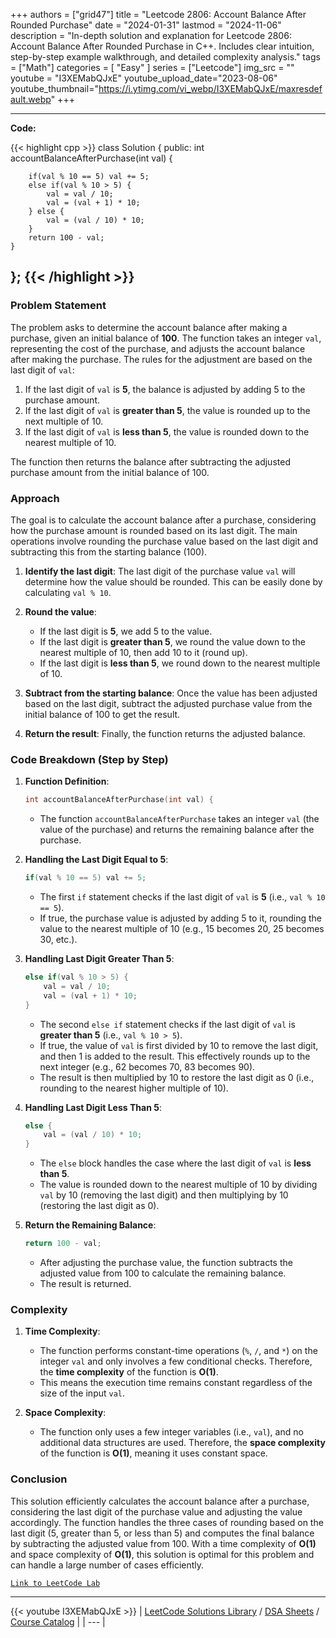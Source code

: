 
+++
authors = ["grid47"]
title = "Leetcode 2806: Account Balance After Rounded Purchase"
date = "2024-01-31"
lastmod = "2024-11-06"
description = "In-depth solution and explanation for Leetcode 2806: Account Balance After Rounded Purchase in C++. Includes clear intuition, step-by-step example walkthrough, and detailed complexity analysis."
tags = ["Math"]
categories = [
    "Easy"
]
series = ["Leetcode"]
img_src = ""
youtube = "I3XEMabQJxE"
youtube_upload_date="2023-08-06"
youtube_thumbnail="https://i.ytimg.com/vi_webp/I3XEMabQJxE/maxresdefault.webp"
+++



---
**Code:**

{{< highlight cpp >}}
class Solution {
public:
    int accountBalanceAfterPurchase(int val) {
        
        if(val % 10 == 5) val += 5;
        else if(val % 10 > 5) {
            val = val / 10;
            val = (val + 1) * 10;
        } else {
            val = (val / 10) * 10;
        }
        return 100 - val;
    }
};
{{< /highlight >}}
---

### Problem Statement

The problem asks to determine the account balance after making a purchase, given an initial balance of **100**. The function takes an integer `val`, representing the cost of the purchase, and adjusts the account balance after making the purchase. The rules for the adjustment are based on the last digit of `val`:

1. If the last digit of `val` is **5**, the balance is adjusted by adding 5 to the purchase amount.
2. If the last digit of `val` is **greater than 5**, the value is rounded up to the next multiple of 10.
3. If the last digit of `val` is **less than 5**, the value is rounded down to the nearest multiple of 10.

The function then returns the balance after subtracting the adjusted purchase amount from the initial balance of 100.

### Approach

The goal is to calculate the account balance after a purchase, considering how the purchase amount is rounded based on its last digit. The main operations involve rounding the purchase value based on the last digit and subtracting this from the starting balance (100).

1. **Identify the last digit**:
   The last digit of the purchase value `val` will determine how the value should be rounded. This can be easily done by calculating `val % 10`.

2. **Round the value**:
   - If the last digit is **5**, we add 5 to the value.
   - If the last digit is **greater than 5**, we round the value down to the nearest multiple of 10, then add 10 to it (round up).
   - If the last digit is **less than 5**, we round down to the nearest multiple of 10.

3. **Subtract from the starting balance**:
   Once the value has been adjusted based on the last digit, subtract the adjusted purchase value from the initial balance of 100 to get the result.

4. **Return the result**:
   Finally, the function returns the adjusted balance.

### Code Breakdown (Step by Step)

1. **Function Definition**:
   ```cpp
   int accountBalanceAfterPurchase(int val) {
   ```
   - The function `accountBalanceAfterPurchase` takes an integer `val` (the value of the purchase) and returns the remaining balance after the purchase.

2. **Handling the Last Digit Equal to 5**:
   ```cpp
   if(val % 10 == 5) val += 5;
   ```
   - The first `if` statement checks if the last digit of `val` is **5** (i.e., `val % 10 == 5`). 
   - If true, the purchase value is adjusted by adding 5 to it, rounding the value to the nearest multiple of 10 (e.g., 15 becomes 20, 25 becomes 30, etc.).

3. **Handling Last Digit Greater Than 5**:
   ```cpp
   else if(val % 10 > 5) {
       val = val / 10;
       val = (val + 1) * 10;
   }
   ```
   - The second `else if` statement checks if the last digit of `val` is **greater than 5** (i.e., `val % 10 > 5`).
   - If true, the value of `val` is first divided by 10 to remove the last digit, and then 1 is added to the result. This effectively rounds up to the next integer (e.g., 62 becomes 70, 83 becomes 90).
   - The result is then multiplied by 10 to restore the last digit as 0 (i.e., rounding to the nearest higher multiple of 10).

4. **Handling Last Digit Less Than 5**:
   ```cpp
   else {
       val = (val / 10) * 10;
   }
   ```
   - The `else` block handles the case where the last digit of `val` is **less than 5**.
   - The value is rounded down to the nearest multiple of 10 by dividing `val` by 10 (removing the last digit) and then multiplying by 10 (restoring the last digit as 0).

5. **Return the Remaining Balance**:
   ```cpp
   return 100 - val;
   ```
   - After adjusting the purchase value, the function subtracts the adjusted value from 100 to calculate the remaining balance.
   - The result is returned.

### Complexity

1. **Time Complexity**:
   - The function performs constant-time operations (`%`, `/`, and `*`) on the integer `val` and only involves a few conditional checks. Therefore, the **time complexity** of the function is **O(1)**.
   - This means the execution time remains constant regardless of the size of the input `val`.

2. **Space Complexity**:
   - The function only uses a few integer variables (i.e., `val`), and no additional data structures are used. Therefore, the **space complexity** of the function is **O(1)**, meaning it uses constant space.

### Conclusion

This solution efficiently calculates the account balance after a purchase, considering the last digit of the purchase value and adjusting the value accordingly. The function handles the three cases of rounding based on the last digit (5, greater than 5, or less than 5) and computes the final balance by subtracting the adjusted value from 100. With a time complexity of **O(1)** and space complexity of **O(1)**, this solution is optimal for this problem and can handle a large number of cases efficiently.

[`Link to LeetCode Lab`](https://leetcode.com/problems/account-balance-after-rounded-purchase/description/)

---
{{< youtube I3XEMabQJxE >}}
| [LeetCode Solutions Library](https://grid47.xyz/leetcode/) / [DSA Sheets](https://grid47.xyz/sheets/) / [Course Catalog](https://grid47.xyz/courses/) |
| --- |
